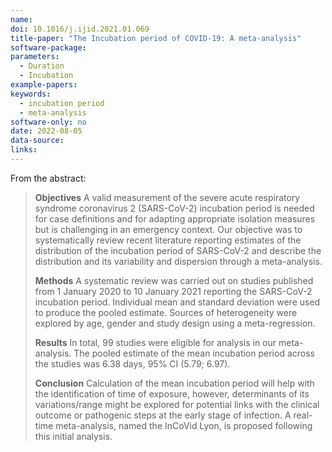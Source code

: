 ```yaml
---
name: 
doi: 10.1016/j.ijid.2021.01.069
title-paper: "The Incubation period of COVID-19: A meta-analysis"
software-package:
parameters:
  - Duration
  - Incubation
example-papers:  
keywords:
  - incubation period 
  - meta-analysis
software-only: no
date: 2022-08-05
data-source:
links:
---
```


From the abstract: 

> **Objectives**
> A valid measurement of the severe acute respiratory syndrome coronavirus 2 (SARS-CoV-2) incubation period is needed for case definitions and for adapting appropriate isolation measures but is challenging in an emergency context. Our objective was to systematically review recent literature reporting estimates of the distribution of the incubation period of SARS-CoV-2 and describe the distribution and its variability and dispersion through a meta-analysis.
>
> **Methods**
> A systematic review was carried out on studies published from 1 January 2020 to 10 January 2021 reporting the SARS-CoV-2 incubation period. Individual mean and standard deviation were used to produce the pooled estimate. Sources of heterogeneity were explored by age, gender and study design using a meta-regression.
>
> **Results**
> In total, 99 studies were eligible for analysis in our meta-analysis. The pooled estimate of the mean incubation period across the studies was 6.38 days, 95% CI (5.79; 6.97).
>
> **Conclusion**
> Calculation of the mean incubation period will help with the identification of time of exposure, however, determinants of its variations/range might be explored for potential links with the clinical outcome or pathogenic steps at the early stage of infection. A real-time meta-analysis, named the InCoVid Lyon, is proposed following this initial analysis.

